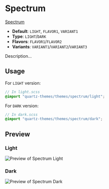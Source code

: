 # Spectrum

[Spectrum](#)

- **Default**: `LIGHT`, `FLAVOR1`, `VARIANT1`
- **Type**: `LIGHT`/`DARK`
- **Flavors**: `FLAVOR1`/`FLAVOR2`
- **Variants**: `VARIANT1`/`VARIANT2`/`VARIANT3`

Description...

## Usage

For `LIGHT` version:

```scss
// In light.scss
@import "quartz-themes/themes/spectrum/light";
```

For `DARK` version:

```scss
// In dark.scss
@import "quartz-themes/themes/spectrum/dark";
```

## Preview

### Light

![Preview of Spectrum Light](preview-light.png)

### Dark

![Preview of Spectrum Dark](preview-dark.png)
